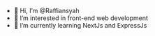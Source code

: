 - 👋 Hi, I’m @Raffiansyah
- 👀 I’m interested in front-end web development
- 🌱 I’m currently learning NextJs and ExpressJs

<!---
Raffiansyah/Raffiansyah is a ✨ special ✨ repository because its `README.md` (this file) appears on your GitHub profile.
You can click the Preview link to take a look at your changes.
--->

